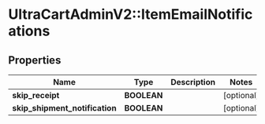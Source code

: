 # UltraCartAdminV2::ItemEmailNotifications

## Properties
Name | Type | Description | Notes
------------ | ------------- | ------------- | -------------
**skip_receipt** | **BOOLEAN** |  | [optional] 
**skip_shipment_notification** | **BOOLEAN** |  | [optional] 



